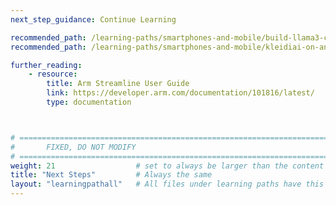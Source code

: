 ```yaml
---
next_step_guidance: Continue Learning

recommended_path: /learning-paths/smartphones-and-mobile/build-llama3-chat-android-app-using-executorch-and-xnnpack/
recommended_path: /learning-paths/smartphones-and-mobile/kleidiai-on-android-with-mediapipe-and-xnnpack/

further_reading:
    - resource:
        title: Arm Streamline User Guide  
        link: https://developer.arm.com/documentation/101816/latest/
        type: documentation



# ================================================================================
#       FIXED, DO NOT MODIFY
# ================================================================================
weight: 21                  # set to always be larger than the content in this path, and one more than 'review'
title: "Next Steps"         # Always the same
layout: "learningpathall"   # All files under learning paths have this same wrapper
---
```

